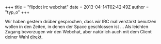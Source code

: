 +++
title = "flipdot irc webchat"
date = 2013-04-14T02:42:49Z
author = "typ_o"
+++
  
  
Wir haben gestern drüber gesprochen, dass wir IRC mal verstärkt benutzen
wollen in den Zeiten, in denen der Space geschlossen ist ... Als
leichten Zugang bevorzugen wir den Webchat, aber natürlich auch mit dem
Client deiner Wahl [direkt](irc://irc.freenode.net/flipdot).
